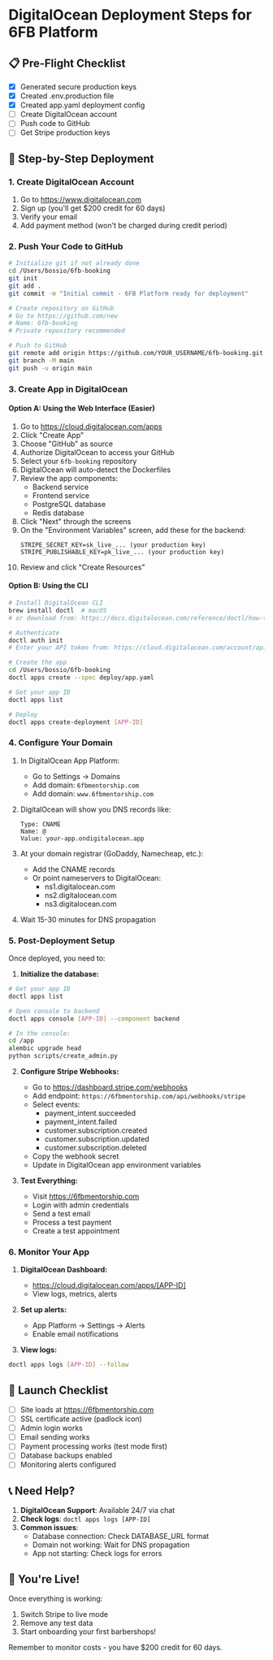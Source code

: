 # DigitalOcean Deployment Steps for 6FB Platform

## 📋 Pre-Flight Checklist

- [x] Generated secure production keys
- [x] Created .env.production file
- [x] Created app.yaml deployment config
- [ ] Create DigitalOcean account
- [ ] Push code to GitHub
- [ ] Get Stripe production keys

## 🚀 Step-by-Step Deployment

### 1. Create DigitalOcean Account
1. Go to https://www.digitalocean.com
2. Sign up (you'll get $200 credit for 60 days)
3. Verify your email
4. Add payment method (won't be charged during credit period)

### 2. Push Your Code to GitHub
```bash
# Initialize git if not already done
cd /Users/bossio/6fb-booking
git init
git add .
git commit -m "Initial commit - 6FB Platform ready for deployment"

# Create repository on GitHub
# Go to https://github.com/new
# Name: 6fb-booking
# Private repository recommended

# Push to GitHub
git remote add origin https://github.com/YOUR_USERNAME/6fb-booking.git
git branch -M main
git push -u origin main
```

### 3. Create App in DigitalOcean

#### Option A: Using the Web Interface (Easier)
1. Go to https://cloud.digitalocean.com/apps
2. Click "Create App"
3. Choose "GitHub" as source
4. Authorize DigitalOcean to access your GitHub
5. Select your `6fb-booking` repository
6. DigitalOcean will auto-detect the Dockerfiles
7. Review the app components:
   - Backend service
   - Frontend service
   - PostgreSQL database
   - Redis database
8. Click "Next" through the screens
9. On the "Environment Variables" screen, add these for the backend:
   ```
   STRIPE_SECRET_KEY=sk_live_... (your production key)
   STRIPE_PUBLISHABLE_KEY=pk_live_... (your production key)
   ```
10. Review and click "Create Resources"

#### Option B: Using the CLI
```bash
# Install DigitalOcean CLI
brew install doctl  # macOS
# or download from: https://docs.digitalocean.com/reference/doctl/how-to/install/

# Authenticate
doctl auth init
# Enter your API token from: https://cloud.digitalocean.com/account/api/tokens

# Create the app
cd /Users/bossio/6fb-booking
doctl apps create --spec deploy/app.yaml

# Get your app ID
doctl apps list

# Deploy
doctl apps create-deployment [APP-ID]
```

### 4. Configure Your Domain

1. In DigitalOcean App Platform:
   - Go to Settings → Domains
   - Add domain: `6fbmentorship.com`
   - Add domain: `www.6fbmentorship.com`

2. DigitalOcean will show you DNS records like:
   ```
   Type: CNAME
   Name: @
   Value: your-app.ondigitalocean.app
   ```

3. At your domain registrar (GoDaddy, Namecheap, etc.):
   - Add the CNAME records
   - Or point nameservers to DigitalOcean:
     - ns1.digitalocean.com
     - ns2.digitalocean.com
     - ns3.digitalocean.com

4. Wait 15-30 minutes for DNS propagation

### 5. Post-Deployment Setup

Once deployed, you need to:

1. **Initialize the database:**
```bash
# Get your app ID
doctl apps list

# Open console to backend
doctl apps console [APP-ID] --component backend

# In the console:
cd /app
alembic upgrade head
python scripts/create_admin.py
```

2. **Configure Stripe Webhooks:**
   - Go to https://dashboard.stripe.com/webhooks
   - Add endpoint: `https://6fbmentorship.com/api/webhooks/stripe`
   - Select events:
     - payment_intent.succeeded
     - payment_intent.failed
     - customer.subscription.created
     - customer.subscription.updated
     - customer.subscription.deleted
   - Copy the webhook secret
   - Update in DigitalOcean app environment variables

3. **Test Everything:**
   - Visit https://6fbmentorship.com
   - Login with admin credentials
   - Send a test email
   - Process a test payment
   - Create a test appointment

### 6. Monitor Your App

1. **DigitalOcean Dashboard:**
   - https://cloud.digitalocean.com/apps/[APP-ID]
   - View logs, metrics, alerts

2. **Set up alerts:**
   - App Platform → Settings → Alerts
   - Enable email notifications

3. **View logs:**
```bash
doctl apps logs [APP-ID] --follow
```

## 🎉 Launch Checklist

- [ ] Site loads at https://6fbmentorship.com
- [ ] SSL certificate active (padlock icon)
- [ ] Admin login works
- [ ] Email sending works
- [ ] Payment processing works (test mode first)
- [ ] Database backups enabled
- [ ] Monitoring alerts configured

## 📞 Need Help?

1. **DigitalOcean Support**: Available 24/7 via chat
2. **Check logs**: `doctl apps logs [APP-ID]`
3. **Common issues**:
   - Database connection: Check DATABASE_URL format
   - Domain not working: Wait for DNS propagation
   - App not starting: Check logs for errors

## 🚀 You're Live!

Once everything is working:
1. Switch Stripe to live mode
2. Remove any test data
3. Start onboarding your first barbershops!

Remember to monitor costs - you have $200 credit for 60 days.